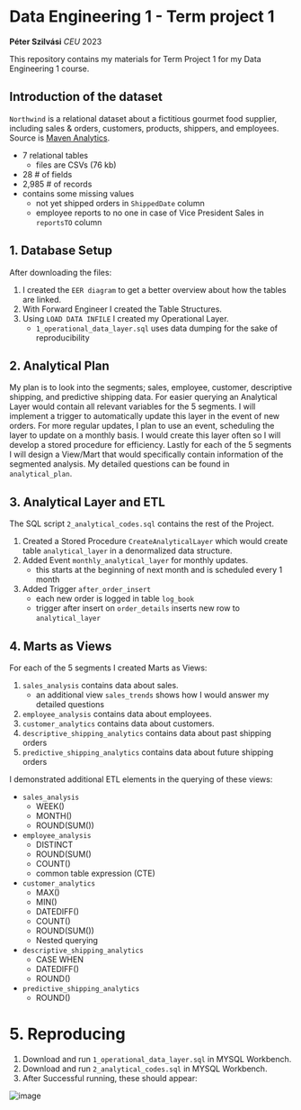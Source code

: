 # Data Engineering 1 - Term project 1

**Péter Szilvási**
*CEU*
2023

This repository contains my materials for Term Project 1 for my Data Engineering 1 course.
## Introduction of the dataset

`Northwind` is a relational dataset about a fictitious gourmet food supplier, including sales & orders, customers, products, shippers, and employees.
Source is [Maven Analytics](https://mavenanalytics.io/data-playground?search=Northwind).
 - 7 relational tables
     - files are CSVs (76 kb)
 - 28 # of fields 
 - 2,985 # of records
 - contains some missing values
     - not yet shipped orders in `ShippedDate` column
     - employee reports to no one in case of Vice President Sales in `reportsTO` column
        
## 1. Database Setup
After downloading the files:
  1. I created the `EER diagram` to get a better overview about how the tables are linked.
  2. With Forward Engineer I created the Table Structures.
  3. Using `LOAD DATA INFILE` I created my Operational Layer.
     - `1_operational_data_layer.sql` uses data dumping for the sake of reproducibility
       
## 2. Analytical Plan
My plan is to look into the segments; sales, employee, customer, descriptive shipping, and predictive shipping data.
For easier querying an Analytical Layer would contain all relevant variables for the 5 segments.
I will implement a trigger to automatically update this layer in the event of new orders.
For more regular updates, I plan to use an event, scheduling the layer to update on a monthly basis. I would create this layer often so I will develop a stored procedure for efficiency.
Lastly for each of the 5 segments I will design a View/Mart that would specifically contain information of the segmented analysis.
My detailed questions can be found in `analytical_plan`.

## 3. Analytical Layer and ETL
The SQL script `2_analytical_codes.sql` contains the rest of the Project.
1. Created a Stored Procedure `CreateAnalyticalLayer` which would create table `analytical_layer` in a denormalized data structure.
3. Added Event `monthly_analytical_layer` for monthly updates.
    - this starts at the beginning of next month and is scheduled every 1 month
4. Added Trigger `after_order_insert`
    - each new order is logged in table `log_book`
    - trigger after insert on `order_details` inserts new row to `analytical_layer`

## 4. Marts as Views
For each of the 5 segments I created Marts as Views:
1. `sales_analysis` contains data about sales.
      - an additional view `sales_trends` shows how I would answer my detailed questions
2. `employee_analysis` contains data about employees.
3. `customer_analytics` contains data about customers.
4. `descriptive_shipping_analytics` contains data about past shipping orders
5. `predictive_shipping_analytics` contains data about future shipping orders
   
I demonstrated additional ETL elements in the querying of these views:
- `sales_analysis`
   - WEEK()
   - MONTH()
   - ROUND(SUM())
- `employee_analysis`
   - DISTINCT
   - ROUND(SUM()
   - COUNT()
   - common table expression (CTE)
- `customer_analytics`
   - MAX()
   - MIN()
   - DATEDIFF()
   - COUNT()
   - ROUND(SUM())
   - Nested querying
- `descriptive_shipping_analytics`
   - CASE WHEN
   - DATEDIFF()
   - ROUND()
- `predictive_shipping_analytics`
   - ROUND()
 
# 5. Reproducing
1. Download and run `1_operational_data_layer.sql` in MYSQL Workbench.
2. Download and run `2_analytical_codes.sql` in MYSQL Workbench.
3. After Successful running, these should appear:


![image](https://github.com/szilvasipeter2000/Term1/assets/144559314/31d205b9-ac66-471b-b3f0-536245b4c590)

